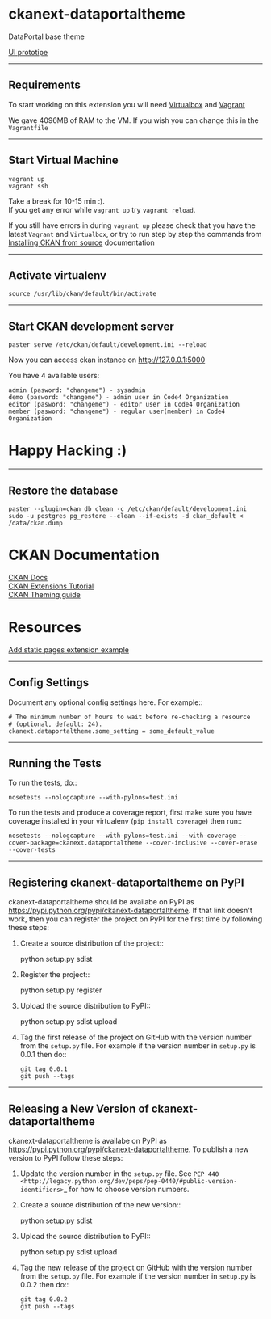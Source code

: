 ckanext-dataportaltheme
=============

DataPortal base theme

[UI prototipe](ma.com/file/P60qSupJkefpT7K4rT5PQuva/Data-Portal?node-id=0%3A1)

------------
Requirements
------------

To start working on this extension you will need [Virtualbox](https://www.virtualbox.org/) and [Vagrant](https://www.vagrantup.com/)

We gave 4096MB of RAM to the VM. If you wish you can change this in the `Vagrantfile`

---------------------
Start Virtual Machine
---------------------
```
vagrant up
vagrant ssh
```
Take a break for 10-15 min :).  
If you get any error while `vagrant up` try `vagrant reload`.  

If you still have errors in during `vagrant up` please check that you have the latest `Vagrant` and `Virtualbox`, or try to run step by step the commands from [Installing CKAN from source](https://docs.ckan.org/en/latest/maintaining/installing/install-from-source.html) documentation

------------------------------------------
Activate virtualenv
------------------------------------------
```
source /usr/lib/ckan/default/bin/activate
```


-----------------------------
Start CKAN development server
-----------------------------
```
paster serve /etc/ckan/default/development.ini --reload
```


Now you can access ckan instance on http://127.0.0.1:5000

You have 4 available users:
```
admin (pasword: "changeme") - sysadmin
demo (pasword: "changeme") - admin user in Code4 Organization
editor (pasword: "changeme") - editor user in Code4 Organization
member (pasword: "changeme") - regular user(member) in Code4 Organization
```

# Happy Hacking :)

-----------------
Restore the database
-----------------
```
paster --plugin=ckan db clean -c /etc/ckan/default/development.ini
sudo -u postgres pg_restore --clean --if-exists -d ckan_default < /data/ckan.dump
```

# CKAN Documentation
[CKAN Docs](https://docs.ckan.org/en/2.8/)  
[CKAN Extensions Tutorial](https://docs.ckan.org/en/2.8/extensions/tutorial.html)  
[CKAN Theming guide](https://docs.ckan.org/en/2.8/theming/)

# Resources
[Add static pages extension example](https://github.com/okfn/ckanext-sa/blob/master/ckanext/sa/plugin.py)

---------------
Config Settings
---------------

Document any optional config settings here. For example::

    # The minimum number of hours to wait before re-checking a resource
    # (optional, default: 24).
    ckanext.dataportaltheme.some_setting = some_default_value


-----------------
Running the Tests
-----------------

To run the tests, do::

    nosetests --nologcapture --with-pylons=test.ini

To run the tests and produce a coverage report, first make sure you have
coverage installed in your virtualenv (``pip install coverage``) then run::

    nosetests --nologcapture --with-pylons=test.ini --with-coverage --cover-package=ckanext.dataportaltheme --cover-inclusive --cover-erase --cover-tests


---------------------------------
Registering ckanext-dataportaltheme on PyPI
---------------------------------

ckanext-dataportaltheme should be availabe on PyPI as
https://pypi.python.org/pypi/ckanext-dataportaltheme. If that link doesn't work, then
you can register the project on PyPI for the first time by following these
steps:

1. Create a source distribution of the project::

     python setup.py sdist

2. Register the project::

     python setup.py register

3. Upload the source distribution to PyPI::

     python setup.py sdist upload

4. Tag the first release of the project on GitHub with the version number from
   the ``setup.py`` file. For example if the version number in ``setup.py`` is
   0.0.1 then do::

       git tag 0.0.1
       git push --tags


----------------------------------------
Releasing a New Version of ckanext-dataportaltheme
----------------------------------------

ckanext-dataportaltheme is availabe on PyPI as https://pypi.python.org/pypi/ckanext-dataportaltheme.
To publish a new version to PyPI follow these steps:

1. Update the version number in the ``setup.py`` file.
   See `PEP 440 <http://legacy.python.org/dev/peps/pep-0440/#public-version-identifiers>`_
   for how to choose version numbers.

2. Create a source distribution of the new version::

     python setup.py sdist

3. Upload the source distribution to PyPI::

     python setup.py sdist upload

4. Tag the new release of the project on GitHub with the version number from
   the ``setup.py`` file. For example if the version number in ``setup.py`` is
   0.0.2 then do::

       git tag 0.0.2
       git push --tags
